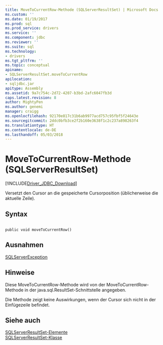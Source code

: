 ```yaml
---
title: MoveToCurrentRow-Methode (SQLServerResultSet) | Microsoft Docs
ms.custom: ''
ms.date: 01/19/2017
ms.prod: sql
ms.prod_service: drivers
ms.service: ''
ms.component: jdbc
ms.reviewer: ''
ms.suite: sql
ms.technology:
- drivers
ms.tgt_pltfrm: ''
ms.topic: conceptual
apiname:
- SQLServerResultSet.moveToCurrentRow
apilocation:
- sqljdbc.jar
apitype: Assembly
ms.assetid: 9a7c754c-2d72-4207-b3bd-2afc6047fb3d
caps.latest.revision: 8
author: MightyPen
ms.author: genemi
manager: craigg
ms.openlocfilehash: 92170e817c31b6ab9977acd757c95fbf5f24643e
ms.sourcegitcommit: 2ddc0bfb3ce2f2b160e3638f1c2c237a898263f4
ms.translationtype: HT
ms.contentlocale: de-DE
ms.lasthandoff: 05/03/2018
---
```

# <a name="movetocurrentrow-method-sqlserverresultset"></a>MoveToCurrentRow-Methode (SQLServerResultSet)
[!INCLUDE[Driver_JDBC_Download](../../../includes/driver_jdbc_download.md)]

  Versetzt den Cursor an die gespeicherte Cursorposition (üblicherweise die aktuelle Zeile).  
  
## <a name="syntax"></a>Syntax  
  
```  
  
public void moveToCurrentRow()  
```  
  
## <a name="exceptions"></a>Ausnahmen  
 [SQLServerException](../../../connect/jdbc/reference/sqlserverexception-class.md)  
  
## <a name="remarks"></a>Hinweise  
 Diese MoveToCurrentRow-Methode wird von der MoveToCurrentRow-Methode in der java.sql.ResultSet-Schnittstelle angegeben.  
  
 Die Methode zeigt keine Auswirkungen, wenn der Cursor sich nicht in der Einfügezeile befindet.  
  
## <a name="see-also"></a>Siehe auch  
 [SQLServerResultSet-Elemente](../../../connect/jdbc/reference/sqlserverresultset-members.md)   
 [SQLServerResultSet-Klasse](../../../connect/jdbc/reference/sqlserverresultset-class.md)  
  
  
